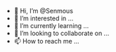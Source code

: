 - 👋 Hi, I’m @Senmous
- 👀 I’m interested in ...
- 🌱 I’m currently learning ...
- 💞️ I’m looking to collaborate on ...
- 📫 How to reach me ...

<!---
Senmous/Senmous is a ✨ special ✨ repository because its `README.md` (this file) appears on your GitHub profile.
You can click the Preview link to take a look at your changes.
--->
